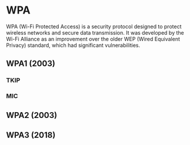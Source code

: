 # WPA

WPA (Wi-Fi Protected Access) is a security protocol designed to protect wireless networks and secure data transmission. It was developed by the Wi-Fi Alliance as an improvement over the older WEP (Wired Equivalent Privacy) standard, which had significant vulnerabilities.

## WPA1 (2003)

### TKIP

### MIC

## WPA2 (2003)
## WPA3 (2018)




